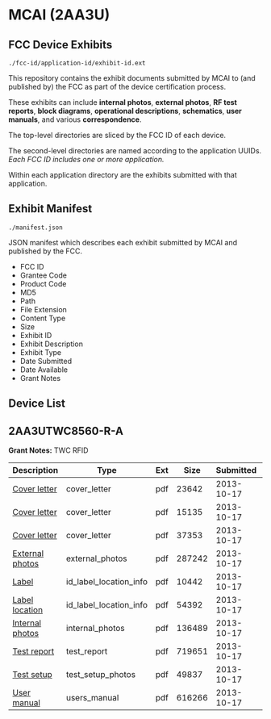 # MCAI (2AA3U)
## FCC Device Exhibits

```
./fcc-id/application-id/exhibit-id.ext
```

This repository contains the exhibit documents submitted by MCAI to (and published by) the FCC as part of the device certification process.

These exhibits can include **internal photos**, **external photos**, **RF test reports**, **block diagrams**, **operational descriptions**, **schematics**, **user manuals**, and various **correspondence**.

The top-level directories are sliced by the FCC ID of each device.

The second-level directories are named according to the application UUIDs. *Each FCC ID includes one or more application.*

Within each application directory are the exhibits submitted with that application. 

## Exhibit Manifest

```
./manifest.json
```

JSON manifest which describes each exhibit submitted by MCAI and published by the FCC.

- FCC ID
- Grantee Code
- Product Code
- MD5
- Path
- File Extension
- Content Type
- Size
- Exhibit ID
- Exhibit Description
- Exhibit Type
- Date Submitted
- Date Available
- Grant Notes

## Device List
## 2AA3UTWC8560-R-A
**Grant Notes:** TWC RFID

| Description | Type | Ext | Size | Submitted | Available |
| ----------- | ---- | --- | ---- | --------- | --------- |
| [Cover letter](2AA3UTWC8560-R-A/dff1722690e0f6b0d7924662eaa6e448/2092495.pdf) | cover_letter | pdf | 23642 | 2013-10-17 | 2013-10-18 |
| [Cover letter](2AA3UTWC8560-R-A/dff1722690e0f6b0d7924662eaa6e448/2092496.pdf) | cover_letter | pdf | 15135 | 2013-10-17 | 2013-10-18 |
| [Cover letter](2AA3UTWC8560-R-A/dff1722690e0f6b0d7924662eaa6e448/2092497.pdf) | cover_letter | pdf | 37353 | 2013-10-17 | 2013-10-18 |
| [External photos](2AA3UTWC8560-R-A/dff1722690e0f6b0d7924662eaa6e448/2092498.pdf) | external_photos | pdf | 287242 | 2013-10-17 | 2013-10-18 |
| [Label](2AA3UTWC8560-R-A/dff1722690e0f6b0d7924662eaa6e448/2092499.pdf) | id_label_location_info | pdf | 10442 | 2013-10-17 | 2013-10-18 |
| [Label location](2AA3UTWC8560-R-A/dff1722690e0f6b0d7924662eaa6e448/2092500.pdf) | id_label_location_info | pdf | 54392 | 2013-10-17 | 2013-10-18 |
| [Internal photos](2AA3UTWC8560-R-A/dff1722690e0f6b0d7924662eaa6e448/2092501.pdf) | internal_photos | pdf | 136489 | 2013-10-17 | 2013-10-18 |
| [Test report](2AA3UTWC8560-R-A/dff1722690e0f6b0d7924662eaa6e448/2092504.pdf) | test_report | pdf | 719651 | 2013-10-17 | 2013-10-18 |
| [Test setup](2AA3UTWC8560-R-A/dff1722690e0f6b0d7924662eaa6e448/2092505.pdf) | test_setup_photos | pdf | 49837 | 2013-10-17 | 2013-10-18 |
| [User manual](2AA3UTWC8560-R-A/dff1722690e0f6b0d7924662eaa6e448/2092506.pdf) | users_manual | pdf | 616266 | 2013-10-17 | 2013-10-18 |
